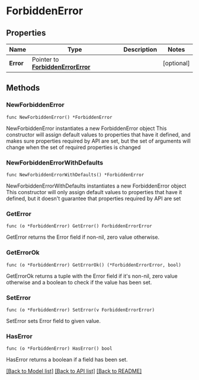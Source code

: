 # ForbiddenError

## Properties

Name | Type | Description | Notes
------------ | ------------- | ------------- | -------------
**Error** | Pointer to [**ForbiddenErrorError**](ForbiddenErrorError.md) |  | [optional] 

## Methods

### NewForbiddenError

`func NewForbiddenError() *ForbiddenError`

NewForbiddenError instantiates a new ForbiddenError object
This constructor will assign default values to properties that have it defined,
and makes sure properties required by API are set, but the set of arguments
will change when the set of required properties is changed

### NewForbiddenErrorWithDefaults

`func NewForbiddenErrorWithDefaults() *ForbiddenError`

NewForbiddenErrorWithDefaults instantiates a new ForbiddenError object
This constructor will only assign default values to properties that have it defined,
but it doesn't guarantee that properties required by API are set

### GetError

`func (o *ForbiddenError) GetError() ForbiddenErrorError`

GetError returns the Error field if non-nil, zero value otherwise.

### GetErrorOk

`func (o *ForbiddenError) GetErrorOk() (*ForbiddenErrorError, bool)`

GetErrorOk returns a tuple with the Error field if it's non-nil, zero value otherwise
and a boolean to check if the value has been set.

### SetError

`func (o *ForbiddenError) SetError(v ForbiddenErrorError)`

SetError sets Error field to given value.

### HasError

`func (o *ForbiddenError) HasError() bool`

HasError returns a boolean if a field has been set.


[[Back to Model list]](../README.md#documentation-for-models) [[Back to API list]](../README.md#documentation-for-api-endpoints) [[Back to README]](../README.md)


